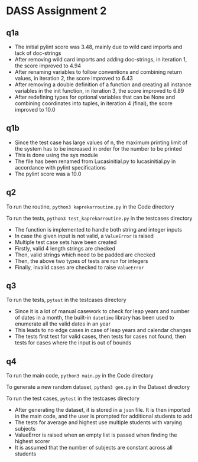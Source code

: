 # DASS Assignment 2

## q1a

- The initial pylint score was 3.48, mainly due to wild card imports and lack of doc-strings
- After removing wild card imports and adding doc-strings, in iteration 1, the score improved to 4.94
- After renaming variables to follow conventions and combining return values, in iteration 2, the score improved to 6.43
- After removing a double definition of a function and creating all instance variables in the init function, in iteration 3, the score improved to 6.89
- After redefining types for optional variables that can be None and combining coordinates into tuples, in iteration 4 (final), the score improved to 10.0

## q1b

- Since the test case has large values of n, the maximum printing limit of the system has to be increased in order for the number to be printed
- This is done using the sys module
- The file has been renamed from Lucasinitial.py to lucasinitial.py in accordance with pylint specifications
- The pylint score was a 10.0

## q2

To run the routine, `python3 kaprekarroutine.py` in the Code directory

To run the tests, `python3 test_kaprekarroutine.py` in the testcases directory

- The function is implemented to handle both string and integer inputs
- In case the given input is not valid, a `ValueError` is raised
- Multiple test case sets have been created
- Firstly, valid 4 length strings are checked
- Then, valid strings which need to be padded are checked
- Then, the above two types of tests are run for integers
- Finally, invalid cases are checked to raise `ValueError`

## q3

To run the tests, `pytest` in the testcases directory

- Since it is a lot of manual casework to check for leap years and number of dates in a month, the built-in `datetime` library has been used to enumerate all the valid dates in an year
- This leads to no edge cases in case of leap years and calendar changes
- The tests first test for valid cases, then tests for cases not found, then tests for cases where the input is out of bounds

## q4
To run the main code, `python3 main.py` in the Code directory

To generate a new random dataset, `python3 gen.py` in the Dataset directory

To run the test cases, `pytest` in the testcases directory

- After generating the dataset, it is stored in a `json` file. It is then imported in the main code, and the user is prompted for additional students to add
- The tests for average and highest use multiple students with varying subjects
- ValueError is raised when an empty list is passed when finding the highest scorer
- It is assumed that the number of subjects are constant across all students